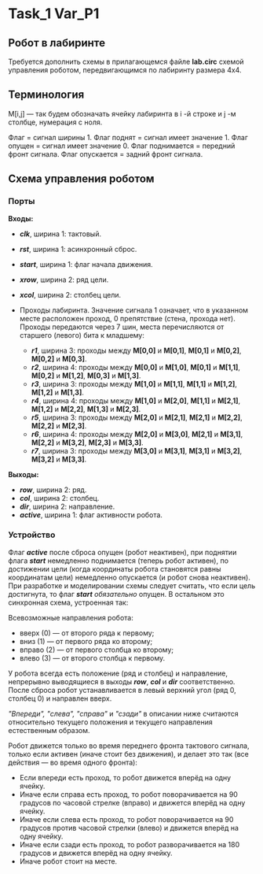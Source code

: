 # Task_1 Var_P1

## Робот в лабиринте

Требуется дополнить схемы в прилагающемся файле **lab.circ** схемой управления роботом, передвигающимся по лабиринту размера 4x4.

## Терминология

M[i,j] — так будем обозначать ячейку лабиринта в i -й строке и j -м столбце, нумерация с ноля.

Флаг = сигнал ширины 1. Флаг поднят = сигнал имеет значение 1. Флаг опущен = сигнал имеет значение 0. Флаг поднимается = передний фронт сигнала. Флаг опускается = задний фронт сигнала.

## Схема управления роботом

### Порты

**Входы:**

- ***clk***, ширина 1: тактовый.
- ***rst***, ширина 1: асинхронный сброс.
- ***start***, ширина 1: флаг начала движения.
- ***xrow***, ширина 2: ряд цели.
- ***xcol***, ширина 2: столбец цели.
- Проходы лабиринта. Значение сигнала 1 означает, что в указанном месте расположен проход, 0 препятствие (стена, прохода нет). Проходы передаются через 7 шин, места перечисляются от старшего (левого) бита к младшему:

  - ***r1***, ширина 3: проходы между **M[0,0]** и **M[0,1]**, **M[0,1]** и **M[0,2]**, **M[0,2]** и **M[0,3]**.
  - ***r2***, ширина 4: проходы между **M[0,0]** и **M[1,0]**, **M[0,1]** и **M[1,1]**, **M[0,2]** и **M[1,2]**, **M[0,3]** и **M[1,3]**.
  - ***r3***, ширина 3: проходы между **M[1,0]** и **M[1,1]**, **M[1,1]** и **M[1,2]**, **M[1,2]** и **M[1,3]**.
  - ***r4***, ширина 4: проходы между **M[1,0]** и **M[2,0]**, **M[1,1]** и **M[2,1]**, **M[1,2]** и **M[2,2]**, **M[1,3]** и **M[2,3]**.
  - ***r5***, ширина 3: проходы между **M[2,0]** и **M[2,1]**, **M[2,1]** и **M[2,2]**, **M[2,2]** и **M[2,3]**.
  - ***r6***, ширина 4: проходы между **M[2,0]** и **M[3,0]**, **M[2,1]** и **M[3,1]**, **M[2,2]** и **M[3,2]**, **M[2,3]** и **M[3,3]**.
  - ***r7***, ширина 3: проходы между **M[3,0]** и **M[3,1]**, **M[3,1]** и **M[3,2]**, **M[3,2]** и **M[3,3]**.

**Выходы:**

- ***row***, ширина 2: ряд.
- ***col***, ширина 2: столбец.
- ***dir***, ширина 2: направление.
- ***active***, ширина 1: флаг активности робота.

### Устройство

Флаг ***active*** после сброса опущен (робот неактивен), при поднятии флага ***start*** немедленно поднимается (теперь робот активен), по достижении цели (когда координаты робота становятся равны координатам цели) немедленно опускается (и робот снова неактивен). При разработке и моделировании схемы следует считать, что если цель достигнута, то флаг ***start*** *обязательно* опущен.
В остальном это синхронная схема, устроенная так:

Всевозможные направления робота:

- вверх (0) — от второго ряда к первому;
- вниз (1) — от первого ряда ко второму;
- вправо (2) — от первого столбца ко второму;
- влево (3) — от второго столбца к первому.

У робота всегда есть положение (ряд и столбец) и направление, непрерывно выводящиеся в выходы ***row***, ***col*** и ***dir*** соответственно. После сброса робот устанавливается в левый верхний угол (ряд 0, столбец 0) и направлен вверх.

*"Впереди", "слева", "справа"* и *"сзади"* в описании ниже считаются относительно текущего положения и текущего направления естественным образом.

Робот движется только во время переднего фронта тактового сигнала, только если активен (иначе стоит без движения), и делает это так (все действия — во время одного фронта):

- Если впереди есть проход, то робот движется вперёд на одну ячейку.
- Иначе если справа есть проход, то робот поворачивается на 90 градусов по часовой стрелке (вправо) и движется вперёд на одну ячейку.
- Иначе если слева есть проход, то робот поворачивается на 90 градусов против часовой стрелки (влево) и движется вперёд на одну ячейку.
- Иначе если сзади есть проход, то робот разворачивается на 180 градусов и движется вперёд на одну ячейку.
- Иначе робот стоит на месте.
